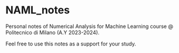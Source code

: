 # NAML_notes
Personal notes of Numerical Analysis for Machine Learning course @ Politecnico di Milano (A.Y 2023-2024).

Feel free to use this notes as a support for your study. 
